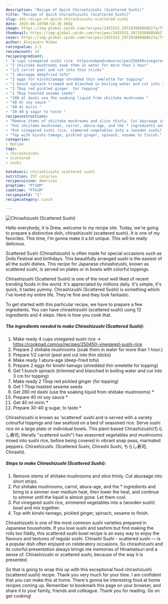 ```yaml
---
description: "Recipe of Quick Chirashizushi (Scattered Sushi)"
title: "Recipe of Quick Chirashizushi (Scattered Sushi)"
slug: 442-recipe-of-quick-chirashizushi-scattered-sushi
date: 2020-06-28T08:54:39.998Z
image: https://img-global.cpcdn.com/recipes/2455553_2971938808b8b27a/751x532cq70/chirashizushi-scattered-sushi-recipe-main-photo.jpg
thumbnail: https://img-global.cpcdn.com/recipes/2455553_2971938808b8b27a/751x532cq70/chirashizushi-scattered-sushi-recipe-main-photo.jpg
cover: https://img-global.cpcdn.com/recipes/2455553_2971938808b8b27a/751x532cq70/chirashizushi-scattered-sushi-recipe-main-photo.jpg
author: Alejandro McGee
ratingvalue: 3.5
reviewcount: 14
recipeingredient:
- "4 cups vinegared sushi rice  httpscookpadcomusrecipes250450vinegaredsushirice"
- "2 shiitake mushrooms soak them in water for more than 1 hour"
- "1/2 carrot peel and cut into thin sticks"
- "1 aburaage deepfried tofu"
- "2 eggs for kinshitamago shredded thin omelette for topping"
- "1 bunch spinach trimmed and blanched in boiling water and cut into 3 cm for topping"
- "2 Tbsp red pickled ginger  for topping"
- "1 Tbsp toasted sesame seeds"
- "280 ml dashi use the soaking liquid from shiitake mushrooms "
- "40 ml soy sauce "
- "40 ml mirin "
- "30-40 g sugar to taste "
recipeinstructions:
- "Remove stems of shiitake mushrooms and slice thinly. Cut aburaage into short strips."
- "Put shiitake mushrooms, carrot, abura-age, and the * ingredients and bring to a simmer over medium heat, then lower the heat, and continue to simmer until the liquid is almost gone. Let them cool."
- "Put vinegared sushi rice, simmered vegetables into a (wooden sushi) bowl and mix together."
- "Top with kinshi-tamago, pickled ginger, spinach, sesame to finish."
categories:
- Recipe
tags:
- chirashizushi
- scattered
- sushi

katakunci: chirashizushi scattered sushi 
nutrition: 257 calories
recipecuisine: American
preptime: "PT18M"
cooktime: "PT41M"
recipeyield: "1"
recipecategory: Lunch

---
```



![Chirashizushi (Scattered Sushi)](https://img-global.cpcdn.com/recipes/2455553_2971938808b8b27a/751x532cq70/chirashizushi-scattered-sushi-recipe-main-photo.jpg)

Hello everybody, it is Drew, welcome to my recipe site. Today, we're going to prepare a distinctive dish, chirashizushi (scattered sushi). It is one of my favorites. This time, I'm gonna make it a bit unique. This will be really delicious.

Scattered Sushi (Chirashizushi) is often made for special occasions such as Dolls Festival and birthdays. This beautifully arranged sushi is the easiest of all the sushi dishes. This recipe for Japanese chirashizushi, known as scattered sushi, is served on plates or in bowls with colorful toppings.

Chirashizushi (Scattered Sushi) is one of the most well liked of recent trending foods in the world. It's appreciated by millions daily. It's simple, it's quick, it tastes yummy. Chirashizushi (Scattered Sushi) is something which I've loved my entire life. They're fine and they look fantastic.


To get started with this particular recipe, we have to prepare a few ingredients. You can have chirashizushi (scattered sushi) using 12 ingredients and 4 steps. Here is how you cook that.

<!--inarticleads1-->

##### The ingredients needed to make Chirashizushi (Scattered Sushi):

1. Make ready 4 cups vinegared sushi rice → https://cookpad.com/us/recipes/250450-vinegared-sushi-rice
1. Prepare 2 shiitake mushrooms (soak them in water for more than 1 hour.)
1. Prepare 1/2 carrot (peel and cut into thin sticks)
1. Make ready 1 abura-age (deep-fried tofu)
1. Prepare 2 eggs for kinshi-tamago (shredded thin omelette for topping)
1. Get 1 bunch spinach (trimmed and blanched in boiling water and cut into 3 cm for topping)
1. Make ready 2 Tbsp red pickled ginger  (for topping)
1. Get 1 Tbsp toasted sesame seeds
1. Get 280 ml dashi (use the soaking liquid from shiitake mushrooms) *
1. Prepare 40 ml soy sauce *
1. Get 40 ml mirin *
1. Prepare 30-40 g sugar, to taste *


Chirashizushi is known as &#39;scattered&#39; sushi and is served with a variety colourful toppings and raw seafood on a bed of seasoned rice. Serve sushi rice on a large plate or individual bowls. This plant-based Chirashizushi(ちらし寿司, literally &#34;scattered sushi&#34;) has seasoned vegetables and mushrooms mixed into sushi rice, before being covered in vibrant snap peas, marinated peppers. Chirashizushi. (Scattered Sushi, Chirashi Sushi, ちらし寿司, Chirashi). 

<!--inarticleads2-->

##### Steps to make Chirashizushi (Scattered Sushi):

1. Remove stems of shiitake mushrooms and slice thinly. Cut aburaage into short strips.
1. Put shiitake mushrooms, carrot, abura-age, and the * ingredients and bring to a simmer over medium heat, then lower the heat, and continue to simmer until the liquid is almost gone. Let them cool.
1. Put vinegared sushi rice, simmered vegetables into a (wooden sushi) bowl and mix together.
1. Top with kinshi-tamago, pickled ginger, spinach, sesame to finish.


Chirashizushi is one of the most common sushi varieties prepared in Japanese households. If you love sushi and sashimi but find making the rolls too fiddly, this scattered sushi bowl recipe is an easy way to enjoy the flavours and textures of regular sushi. Chirashi Sushi - scattered sushi — is a popular dish often enjoyed on celebratory occasions. So chirashizushi and its colorful presentation always brings me memories of Hinamatsuri and a sense of. Chirashizushi or scattered sushi, because of the way it is presented. 

So that is going to wrap this up with this exceptional food chirashizushi (scattered sushi) recipe. Thank you very much for your time. I am confident that you can make this at home. There's gonna be interesting food at home recipes coming up. Remember to bookmark this page on your browser, and share it to your family, friends and colleague. Thank you for reading. Go on get cooking!
